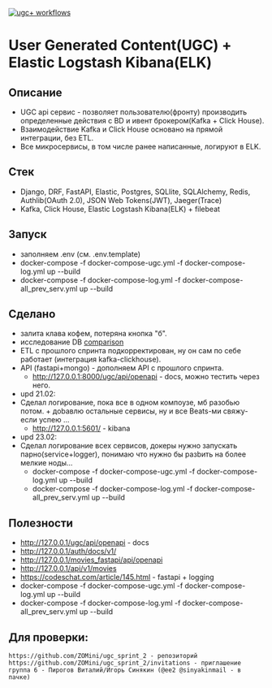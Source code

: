[![ugc+ workflows](https://github.com/ZOMini/ugc_sprint_2/actions/workflows/python.yml/badge.svg)](https://github.com/ZOMini/ugc_sprint_2/actions/workflows/python.yml)
# User Generated Content(UGC) + Elastic Logstash Kibana(ELK)

## Описание
  - UGC api сервис - позволяет пользователю(фронту) производить определенные действия с BD и ивент брокером(Kafka + Click House).
  - Взаимодействие Kafka и Click House основано на прямой интеграции, без ETL.
  - Все микросервисы, в том числе ранее написанные, логируют в ELK.

## Стек
  - Django, DRF, FastAPI, Elastic, Postgres, SQLlite, SQLAlchemy, Redis, Authlib(OAuth 2.0), JSON Web Tokens(JWT), Jaeger(Trace)
  - Kafka, Click House, Elastic Logstash Kibana(ELK) + filebeat

## Запуск
  - заполняем .env (см. .env.template)
  - docker-compose -f docker-compose-ugc.yml -f docker-compose-log.yml up --build
  - docker-compose -f docker-compose-log.yml -f docker-compose-all_prev_serv.yml up --build

## Сделано
  - залита клава кофем, потеряна кнопка "б".
  - исследование DB [comparison](https://github.com/ZOMini/ugc_sprint_2/blob/main/comparison/README.md)
  - ETL с прошлого спринта подкорректирован, ну он сам по себе работает (интеграция kafka-clickhouse).
  - API (fastapi+mongo) - дополняем API c прошлого спринта.
    - http://127.0.0.1:8000/ugc/api/openapi - docs, можно тестить через него.
  - upd 21.02:
  - Сделал логирование, пока все в одном компоузе, мб разобью потом. + доbавлю остальные сервисы, ну и все Beats-ми свяжу- если успею ...
    - http://127.0.0.1:5601/  - kibana
  - upd 23.02:
  - Сделал логирование всех сервисов, докеры нужно запускать парно(service+logger), понимаю что нужно бы разbить на более мелкие ноды...
    - docker-compose -f docker-compose-ugc.yml -f docker-compose-log.yml up --build
    - docker-compose -f docker-compose-log.yml -f docker-compose-all_prev_serv.yml up --build 

## Полезности
  - http://127.0.0.1/ugc/api/openapi - docs
  - http://127.0.0.1/auth/docs/v1/
  - http://127.0.0.1/movies_fastapi/api/openapi
  - http://127.0.0.1/api/v1/movies
  - https://codeschat.com/article/145.html - fastapi + logging
  - docker-compose -f docker-compose-ugc.yml -f docker-compose-log.yml up --build 
  - docker-compose -f docker-compose-log.yml -f docker-compose-all_prev_serv.yml up --build 

## Для проверки:
    https://github.com/ZOMini/ugc_sprint_2 - репозиторий
    https://github.com/ZOMini/ugc_sprint_2/invitations - приглашение
    группа 6 - Пирогов Виталий/Игорь Синякин (@ee2 @sinyakinmail - в пачке)